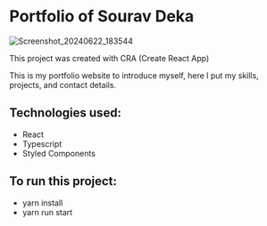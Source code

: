 # Portfolio of Sourav Deka


 ![Screenshot_20240622_183544](https://github.com/Sourav-pixel/My-Portfolio/assets/84978182/df503448-8e79-4c46-a353-68163383c2f0)

This project was created with CRA (Create React App)

This is my portfolio website to introduce myself, here I put my skills, projects, and contact details.

## Technologies used:
- React
- Typescript
- Styled Components
 
## To run this project:
- yarn install
- yarn run start
